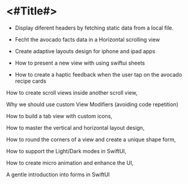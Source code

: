 #  <#Title#>

 - Display diferent headers by fetching static data from a local file.
 
 - Fecht the avocado facts data in a Horizontal scrolling view
 
 - Create adaptive layouts design for iphone and ipad apps
 
 - How to present a new view with using swiftui sheets
 
 - How to create a haptic feedback when the user tap on the avocado recipe cards
 
 How to create scroll views inside another scroll view,

 Why we should use custom View Modifiers (avoiding code repetition)

 How to build a tab view with custom icons,

 How to master the vertical and horizontal layout design,

 How to round the corners of a view and create a unique shape form,

 How to support the Light/Dark modes in SwiftUI,

 How to create micro animation and enhance the UI,

 A gentle introduction into forms in SwiftUI
